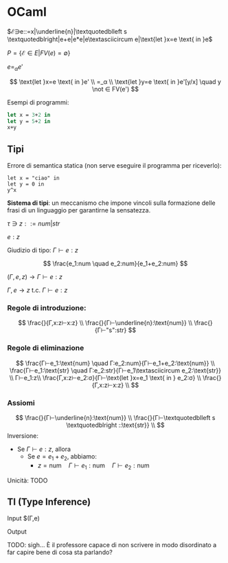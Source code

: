 # OCaml

$ℰ∋e::=x|\underline{n}|\textquotedblleft s \textquotedblright|e+e|e*e|e\textasciicircum e|\text{let }x=e \text{ in }e$

$P=\{ℰ∈E|FV(e)=∅\}$

$e=_αe'$

$$
\text{let }x=e \text{ in }e' \\
=_α \\
\text{let }y=e \text{ in }e'[y/x] \quad y \not ∈ FV(e')
$$

Esempi di programmi:

```ocaml
let x = 3+2 in
let y = 5+2 in
x+y
```

## Tipi

Errore di semantica statica (non serve eseguire il programma per riceverlo):

```
let x = "ciao" in
let y = 0 in
y^x
```

**Sistema di tipi**: un meccanismo che impone vincoli sulla formazione delle frasi di un linguaggio per garantirne la sensatezza.

$τ ∋ z::=num|str$

$e:z$

Giudizio di tipo: $Γ⊢e:z$

$$
\frac{e_1:num \quad e_2:num}{e_1+e_2:num}
$$

$(Γ,e,z)→Γ⊢e:z$

$Γ,e→z \text{ t.c. } Γ⊢e:z$

### Regole di introduzione:

$$
\frac{}{Γ,x:z⊢x:z} \\
\frac{}{Γ⊢\underline{n}:\text{num}} \\
\frac{}{Γ⊢"s":str}
$$

### Regole di eliminazione

$$
\frac{Γ⊢e_1:\text{num} \quad Γ:e_2:num}{Γ⊢e_1+e_2:\text{num}} \\
\frac{Γ⊢e_1:\text{str} \quad Γ:e_2:str}{Γ⊢e_1\textasciicircum e_2:\text{str}} \\
Γ⊢e_1:z\\
\frac{Γ,x:z⊢e_2:σ}{Γ⊢\text{let }x=e_1 \text{ in } e_2:σ} \\
\frac{}{Γ,x:z⊢x:z} \\
$$

### Assiomi

$$
\frac{}{Γ⊢\underline{n}:\text{num}} \\
\frac{}{Γ⊢\textquotedblleft s \textquotedblright ::\text{str}} \\
$$
Inversione:
- Se $Γ⊢e:z$, allora
	- Se $e=e_1+e_2$, abbiamo:
		- $z=\text{num} \quad Γ⊢e_1:\text{num} \quad Γ⊢e_2:\text{num}$

Unicità:
TODO

## TI (Type Inference)

Input $(Γ,e)

Output

TODO: sigh… È il professore capace di non scrivere in modo disordinato a far capire bene di cosa sta parlando?
